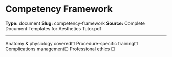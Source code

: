 # Competency Framework

**Type:** document
**Slug:** competency-framework
**Source:** Complete Document Templates for Aesthetics Tutor.pdf

---

Anatomy & physiology covered☐
Procedure-specific training☐
Complications management☐
Professional ethics ☐